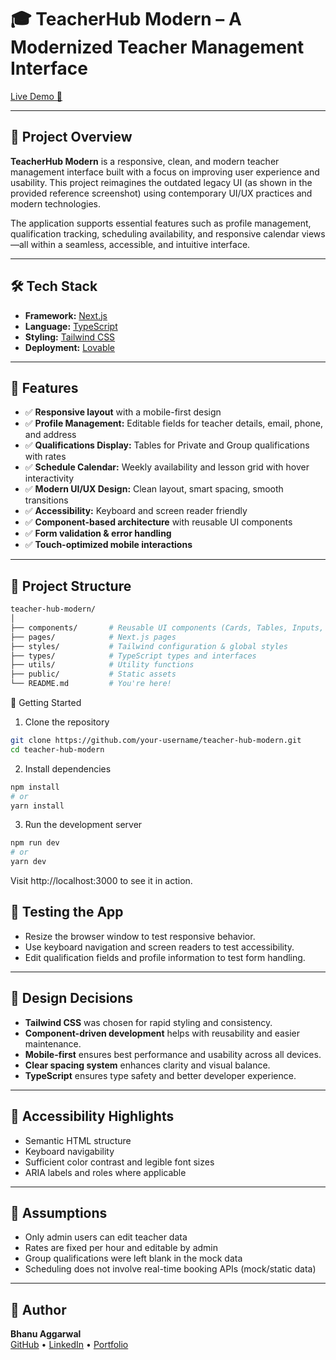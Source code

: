 # 🎓 TeacherHub Modern – A Modernized Teacher Management Interface

[Live Demo 🔗](https://teacher-hub-modern.lovable.app)

---

## 📌 Project Overview

**TeacherHub Modern** is a responsive, clean, and modern teacher management interface built with a focus on improving user experience and usability. This project reimagines the outdated legacy UI (as shown in the provided reference screenshot) using contemporary UI/UX practices and modern technologies.

The application supports essential features such as profile management, qualification tracking, scheduling availability, and responsive calendar views—all within a seamless, accessible, and intuitive interface.

---

## 🛠️ Tech Stack

- **Framework:** [Next.js](https://nextjs.org/)
- **Language:** [TypeScript](https://www.typescriptlang.org/)
- **Styling:** [Tailwind CSS](https://tailwindcss.com/)
- **Deployment:** [Lovable](https://lovable.dev/)

---

## 🌟 Features

- ✅ **Responsive layout** with a mobile-first design
- ✅ **Profile Management:** Editable fields for teacher details, email, phone, and address
- ✅ **Qualifications Display:** Tables for Private and Group qualifications with rates
- ✅ **Schedule Calendar:** Weekly availability and lesson grid with hover interactivity
- ✅ **Modern UI/UX Design:** Clean layout, smart spacing, smooth transitions
- ✅ **Accessibility:** Keyboard and screen reader friendly
- ✅ **Component-based architecture** with reusable UI components
- ✅ **Form validation & error handling**
- ✅ **Touch-optimized mobile interactions**

---

## 🧩 Project Structure

```bash
teacher-hub-modern/
│
├── components/       # Reusable UI components (Cards, Tables, Inputs, Tabs, etc.)
├── pages/            # Next.js pages
├── styles/           # Tailwind configuration & global styles
├── types/            # TypeScript types and interfaces
├── utils/            # Utility functions
├── public/           # Static assets
└── README.md         # You're here!
```
🚀 Getting Started

1. Clone the repository
```bash
git clone https://github.com/your-username/teacher-hub-modern.git
cd teacher-hub-modern
```
2. Install dependencies
```bash
npm install
# or
yarn install
```
3. Run the development server
```bash
npm run dev
# or
yarn dev
```

Visit http://localhost:3000 to see it in action.

## 🧪 Testing the App

- Resize the browser window to test responsive behavior.  
- Use keyboard navigation and screen readers to test accessibility.  
- Edit qualification fields and profile information to test form handling.  

---


## 🧠 Design Decisions

- **Tailwind CSS** was chosen for rapid styling and consistency.  
- **Component-driven development** helps with reusability and easier maintenance.  
- **Mobile-first** ensures best performance and usability across all devices.  
- **Clear spacing system** enhances clarity and visual balance.  
- **TypeScript** ensures type safety and better developer experience.  

---

## 🔐 Accessibility Highlights

- Semantic HTML structure  
- Keyboard navigability  
- Sufficient color contrast and legible font sizes  
- ARIA labels and roles where applicable  

---

## 📝 Assumptions

- Only admin users can edit teacher data  
- Rates are fixed per hour and editable by admin  
- Group qualifications were left blank in the mock data  
- Scheduling does not involve real-time booking APIs (mock/static data)  

---

## 👤 Author

**Bhanu Aggarwal**  
[GitHub](https://github.com/bhanuhu) • [LinkedIn](https://linkedin.com/in/bhanua-ggarwal) • [Portfolio](https://conosle.netlify.app)


